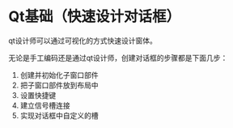 # Qt基础（快速设计对话框）
qt设计师可以通过可视化的方式快速设计窗体。

无论是手工编码还是通过qt设计师，创建对话框的步骤都是下面几步：

1. 创建并初始化子窗口部件
2. 把子窗口部件放到布局中
3. 设置快捷键
4. 建立信号槽连接
5. 实现对话框中自定义的槽

